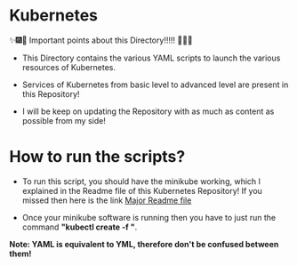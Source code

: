 # Kubernetes

:sparkles::fireworks::tada: Important points about this Directory!!!!! :tada::fireworks::sparkles:

* This Directory contains the various YAML scripts to launch the various resources of Kubernetes.

* Services of Kubernetes from basic level to advanced level are present in this Repository!

* I will be keep on updating the Repository with as much as content as possible from my side!

# How to run the scripts?

* To run this script, you should have the minikube working, which I explained in the Readme file of this Kubernetes Repository! If you missed then here is the link [Major Readme file](../README.md)

* Once your minikube software is running then you have to just run the command **"kubectl create -f <yaml script name>"**.

**Note: YAML is equivalent to YML, therefore don't be confused  between them!**
